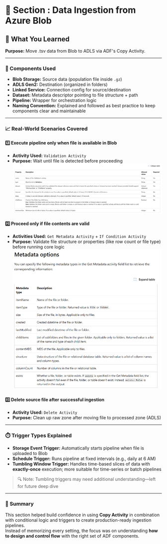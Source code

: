 # 📘 Section : Data Ingestion from Azure Blob

## 🧠 What You Learned

**Purpose:** Move .tsv data from Blob to ADLS via ADF's Copy Activity.

---

### 🔧 Components Used

- **Blob Storage:** Source data (population file inside `.gz`)
- **ADLS Gen2:** Destination (organized in folders)
- **Linked Service:** Connection config for source/destination
- **Dataset:** Metadata descriptor pointing to file structure + path
- **Pipeline:** Wrapper for orchestration logic
- **Naming Convention:** Explained and followed as best practice to keep components clear and maintainable

---

### 📈 Real-World Scenarios Covered

#### 1️⃣ Execute pipeline **only when file is available** in Blob

- **Activity Used:** `Validation Activity`
- **Purpose:** Wait until file is detected before proceeding
![Assets/Validation_Activity_Options](Assets/Validation_Activity_Options.png)

#### 2️⃣ Proceed only **if file contents are valid**

- **Activities Used:** `Get Metadata Activity` + `If Condition Activity`
- **Purpose:** Validate file structure or properties (like row count or file type) before running core logic
![Get_MetaData_Activity_Options](Assets/Get_MetaData_Activity_Options.png)

#### 3️⃣ **Delete source file** after successful ingestion

- **Activity Used:** `Delete Activity`
- **Purpose:** Clean up raw zone after moving file to processed zone (ADLS)

---

### ⏱️ Trigger Types Explained

- **Storage Event Trigger:** Automatically starts pipeline when file is uploaded to Blob
- **Schedule Trigger:** Runs pipeline at fixed intervals (e.g., daily at 6 AM)
- **Tumbling Window Trigger:** Handles time-based slices of data with **exactly-once** execution; more suitable for time-series or batch pipelines

> 🔍 Note: Tumbling triggers may need additional understanding—left for future deep dive

---

### 📌 Summary

This section helped build confidence in using **Copy Activity** in combination with conditional logic and triggers to create production-ready ingestion pipelines.  
Instead of memorizing every setting, the focus was on understanding **how to design and control flow** with the right set of ADF components.
